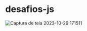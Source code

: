 # desafios-js

![Captura de tela 2023-10-29 171511](https://github.com/Wericless/desafios-js/assets/125150227/1aeded10-d6a5-48d0-8b34-57e6b6650f42)
